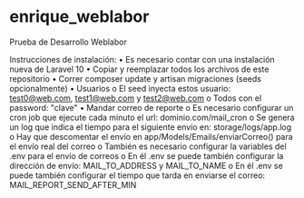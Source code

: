 # enrique_weblabor
Prueba de Desarrollo Weblabor

Instrucciones de instalación:
•	Es necesario contar con una instalación nueva de Laravel 10
•	Copiar y reemplazar todos los archivos de este repositorio
•	Correr composer update y artisan migraciones (seeds opcionalmente)
•	Usuarios
o	El seed inyecta estos usuario: test0@web.com, test1@web.com y test2@web.com
o	Todos con el password: "clave"
•	Mandar correo de reporte
o	Es necesario configurar un cron job que ejecute cada minuto el url: dominio.com/mail_cron
o	Se genera un log que indica el tiempo para el siguiente envío en: storage/logs/app.log
o	Hay que descomentar el envío en app/Models/Emails/enviarCorreo() para el envío real del correo
o	También es necesario configurar la variables del .env para el envío de correos
o	En él .env se puede también configurar la dirección de envío: MAIL_TO_ADDRESS y MAIL_TO_NAME
o	En él .env se puede también configurar el tiempo que tarda en enviarse el correo: MAIL_REPORT_SEND_AFTER_MIN

